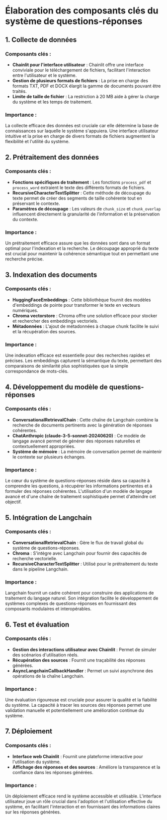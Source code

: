 # Élaboration des composants clés du système de questions-réponses

## 1. Collecte de données

### Composants clés :
- **Chainlit pour l'interface utilisateur** : Chainlit offre une interface conviviale pour le téléchargement de fichiers, facilitant l'interaction entre l'utilisateur et le système.
- **Gestion de plusieurs formats de fichiers** : La prise en charge des formats TXT, PDF et DOCX élargit la gamme de documents pouvant être traités.
- **Limite de taille de fichier** : La restriction à 20 MB aide à gérer la charge du système et les temps de traitement.

### Importance :
La collecte efficace des données est cruciale car elle détermine la base de connaissances sur laquelle le système s'appuiera. Une interface utilisateur intuitive et la prise en charge de divers formats de fichiers augmentent la flexibilité et l'utilité du système.

## 2. Prétraitement des données

### Composants clés :
- **Fonctions spécifiques de traitement** : Les fonctions `process_pdf` et `process_word` extraient le texte des différents formats de fichiers.
- **RecursiveCharacterTextSplitter** : Cette méthode de découpage du texte permet de créer des segments de taille cohérente tout en préservant le contexte.
- **Paramètres de découpage** : Les valeurs de `chunk_size` et `chunk_overlap` influencent directement la granularité de l'information et la préservation du contexte.

### Importance :
Un prétraitement efficace assure que les données sont dans un format optimal pour l'indexation et la recherche. Le découpage approprié du texte est crucial pour maintenir la cohérence sémantique tout en permettant une recherche précise.

## 3. Indexation des documents

### Composants clés :
- **HuggingFaceEmbeddings** : Cette bibliothèque fournit des modèles d'embeddings de pointe pour transformer le texte en vecteurs numériques.
- **Chroma vectorstore** : Chroma offre une solution efficace pour stocker et rechercher des embeddings vectoriels.
- **Métadonnées** : L'ajout de métadonnées à chaque chunk facilite le suivi et la récupération des sources.

### Importance :
Une indexation efficace est essentielle pour des recherches rapides et précises. Les embeddings capturent la sémantique du texte, permettant des comparaisons de similarité plus sophistiquées que la simple correspondance de mots-clés.

## 4. Développement du modèle de questions-réponses

### Composants clés :
- **ConversationalRetrievalChain** : Cette chaîne de Langchain combine la recherche de documents pertinents avec la génération de réponses cohérentes.
- **ChatAnthropic (claude-3-5-sonnet-20240620)** : Ce modèle de langage avancé permet de générer des réponses naturelles et contextuellement appropriées.
- **Système de mémoire** : La mémoire de conversation permet de maintenir le contexte sur plusieurs échanges.

### Importance :
Le cœur du système de questions-réponses réside dans sa capacité à comprendre les questions, à récupérer les informations pertinentes et à formuler des réponses cohérentes. L'utilisation d'un modèle de langage avancé et d'une chaîne de traitement sophistiquée permet d'atteindre cet objectif.

## 5. Intégration de Langchain

### Composants clés :
- **ConversationalRetrievalChain** : Gère le flux de travail global du système de questions-réponses.
- **Chroma** : S'intègre avec Langchain pour fournir des capacités de recherche vectorielle.
- **RecursiveCharacterTextSplitter** : Utilisé pour le prétraitement du texte dans le pipeline Langchain.

### Importance :
Langchain fournit un cadre cohérent pour construire des applications de traitement du langage naturel. Son intégration facilite le développement de systèmes complexes de questions-réponses en fournissant des composants modulaires et interopérables.

## 6. Test et évaluation

### Composants clés :
- **Gestion des interactions utilisateur avec Chainlit** : Permet de simuler des scénarios d'utilisation réels.
- **Récupération des sources** : Fournit une traçabilité des réponses générées.
- **AsyncLangchainCallbackHandler** : Permet un suivi asynchrone des opérations de la chaîne Langchain.

### Importance :
Une évaluation rigoureuse est cruciale pour assurer la qualité et la fiabilité du système. La capacité à tracer les sources des réponses permet une validation manuelle et potentiellement une amélioration continue du système.

## 7. Déploiement

### Composants clés :
- **Interface web Chainlit** : Fournit une plateforme interactive pour l'utilisation du système.
- **Affichage des réponses et des sources** : Améliore la transparence et la confiance dans les réponses générées.

### Importance :
Un déploiement efficace rend le système accessible et utilisable. L'interface utilisateur joue un rôle crucial dans l'adoption et l'utilisation effective du système, en facilitant l'interaction et en fournissant des informations claires sur les réponses générées.
